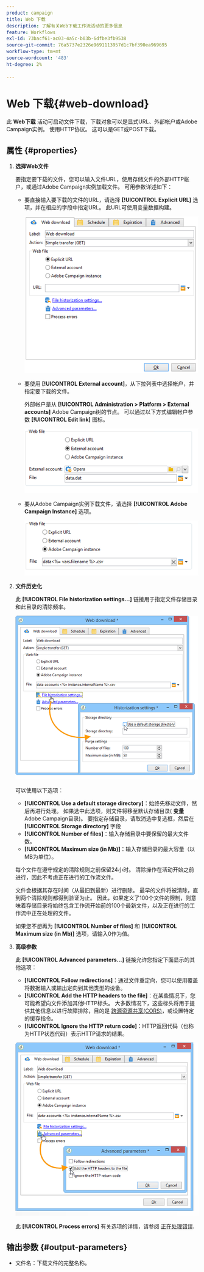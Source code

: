```yaml
---
product: campaign
title: Web 下载
description: 了解有关Web下载工作流活动的更多信息
feature: Workflows
exl-id: 73bacf61-ac03-4a5c-b03b-6dfbe3fb9538
source-git-commit: 76a5737e2326e9691113957d1c7bf390ea969695
workflow-type: tm+mt
source-wordcount: '483'
ht-degree: 2%

---
```


# Web 下载{#web-download}



此 **Web下载** 活动可启动文件下载，下载对象可以是显式URL、外部帐户或Adobe Campaign实例。 使用HTTP协议。 这可以是GET或POST下载。

## 属性 {#properties}

1. **选择Web文件**

   要指定要下载的文件，您可以输入文件URL，使用存储文件的外部HTTP帐户，或通过Adobe Campaign实例加载文件。 可用参数详述如下：

   * 要直接输入要下载的文件的URL，请选择 **[!UICONTROL Explicit URL]** 选项，并在相应的字段中指定URL。 此URL可使用变量数据构建。

     ![](assets/download_web_edit.png)

   * 要使用 **[!UICONTROL External account]**，从下拉列表中选择帐户，并指定要下载的文件。

     外部帐户是从 **[!UICONTROL Administration > Platform > External accounts]** Adobe Campaign树的节点。 可以通过以下方式编辑帐户参数 **[!UICONTROL Edit link]** 图标。

     ![](assets/download_web_edit_external.png)

   * 要从Adobe Campaign实例下载文件，请选择 **[!UICONTROL Adobe Campaign Instance]** 选项。

     ![](assets/download_web_edit_instance.png)

1. **文件历史化**

   此 **[!UICONTROL File historization settings...]** 链接用于指定文件存储目录和此目录的清除频率。

   ![](assets/download_web_edit_hist.png)

   可以使用以下选项：

   * **[!UICONTROL Use a default storage directory]**：始终先移动文件，然后再进行处理。 如果选中此选项，则文件将移至默认存储目录( **变量** Adobe Campaign目录)。 要指定存储目录，请取消选中复选框，然后在 **[!UICONTROL Storage directory]** 字段
   * **[!UICONTROL Number of files]**：输入存储目录中要保留的最大文件数。
   * **[!UICONTROL Maximum size (in Mb)]**：输入存储目录的最大容量（以MB为单位）。

   每个文件在遵守规定的清除规则之前保留24小时。 清除操作在活动开始之前进行，因此不考虑正在进行的工作流文件。

   文件会根据其存在时间（从最旧到最新）进行删除。 最早的文件将被清除，直到两个清除规则都得到验证为止。 因此，如果定义了100个文件的限制，则意味着存储目录将始终包含工作流开始前的100个最新文件，以及正在进行的工作流中正在处理的文件。

   如果您不想再为 **[!UICONTROL Number of files]** 和 **[!UICONTROL Maximum size (in Mb)]** 选项，请输入0作为值。

1. **高级参数**

   此 **[!UICONTROL Advanced parameters...]** 链接允许您指定下面显示的其他选项：

   * **[!UICONTROL Follow redirections]**：通过文件重定向，您可以使用覆盖将数据输入或输出定向到其他类型的设备。
   * **[!UICONTROL Add the HTTP headers to the file]**：在某些情况下，您可能希望向文件添加其他HTTP标头。 大多数情况下，这些标头将用于提供其他信息以进行故障排除，目的是 [跨源资源共享(CORS)](https://developer.mozilla.org/docs/Web/HTTP/CORS)，或设置特定的缓存指令。
   * **[!UICONTROL Ignore the HTTP return code]**：HTTP返回代码（也称为HTTP状态代码）表示HTTP请求的结果。

   ![](assets/download_web_edit_advanced.png)

   此 **[!UICONTROL Process errors]** 有关选项的详情，请参阅 [正在处理错误](monitor-workflow-execution.md#processing-errors).

## 输出参数 {#output-parameters}

* 文件名：下载文件的完整名称。
